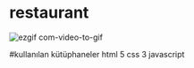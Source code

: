 ﻿# restaurant

![ezgif com-video-to-gif](https://github.com/ugurunal/restaurant/assets/147662990/5e17421a-136b-4775-abbe-b1c7b7035ddc)

#kullanılan kütüphaneler
html 5 css 3 javascript
